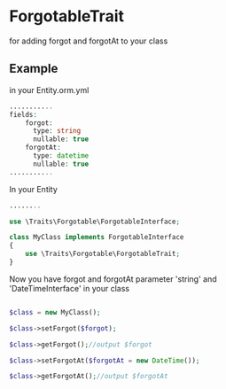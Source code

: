 ForgotableTrait
===================

for adding forgot and forgotAt to your class

Example
-------
in your Entity.orm.yml
```php
...........
fields:
    forgot:
      type: string
      nullable: true
    forgotAt:
      type: datetime
      nullable: true
...........
```

In your Entity
```php
........

use \Traits\Forgotable\ForgotableInterface;

class MyClass implements ForgotableInterface
{
	use \Traits\Forgotable\ForgotableTrait;
}

```

Now you have forgot and forgotAt parameter 'string' and 'DateTimeInterface' in your class
```php

$class = new MyClass();

$class->setForgot($forgot);

$class->getForgot();//output $forgot

$class->setForgotAt($forgotAt = new DateTime());

$class->getForgotAt();//output $forgotAt


```

